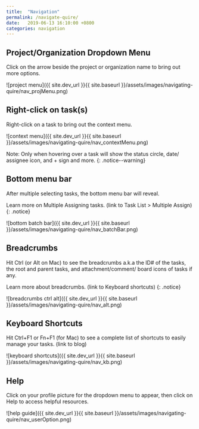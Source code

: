 ```yaml
---
title:  "Navigation"
permalink: /navigate-quire/
date:   2019-06-13 16:10:00 +0800
categories: navigation
---
```





## Project/Organization Dropdown Menu
Click on the arrow beside the project or organization name to bring out more options. 

![project menu]({{ site.dev_url }}{{ site.baseurl }}/assets/images/navigating-quire/nav_projMenu.png)



## Right-click on task(s)
Right-click on a task to bring out the context menu. 

![context menu]({{ site.dev_url }}{{ site.baseurl }}/assets/images/navigating-quire/nav_contextMenu.png)

Note: Only when hovering over a task will show the status circle, date/ assignee icon, and + sign and more. 
{: .notice--warning}



## Bottom menu bar
After multiple selecting tasks, the bottom menu bar will reveal. 

Learn more on Multiple Assigning tasks.  (link to Task List > Multiple Assign)
{: .notice}


![bottom batch bar]({{ site.dev_url }}{{ site.baseurl }}/assets/images/navigating-quire/nav_batchBar.png)



## Breadcrumbs
Hit Ctrl (or Alt on Mac) to see the breadcrumbs a.k.a the ID# of the tasks, the root and parent tasks, and attachment/comment/ board icons of tasks if any. 

Learn more about breadcrumbs. (link to Keyboard shortcuts) 
{: .notice}


![breadcrumbs ctrl alt]({{ site.dev_url }}{{ site.baseurl }}/assets/images/navigating-quire/nav_alt.png)




## Keyboard Shortcuts
Hit Ctrl+F1 or Fn+F1 (for Mac) to see a complete list of shortcuts to easily manage your tasks. (link to blog)


![keyboard shortcuts]({{ site.dev_url }}{{ site.baseurl }}/assets/images/navigating-quire/nav_kb.png)



## Help
Click on your profile picture for the dropdown menu to appear, then click on Help to access helpful resources. 


![help guide]({{ site.dev_url }}{{ site.baseurl }}/assets/images/navigating-quire/nav_userOption.png)





